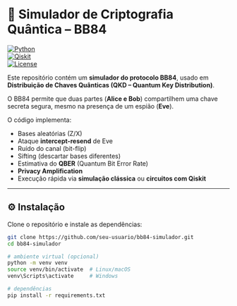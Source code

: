 # 🔐 Simulador de Criptografia Quântica – BB84

[![Python](https://img.shields.io/badge/Python-3.9%2B-blue)](https://www.python.org/)  
[![Qiskit](https://img.shields.io/badge/Qiskit-optional-lightgrey)](https://qiskit.org/)  
[![License](https://img.shields.io/badge/license-MIT-green)](LICENSE)

Este repositório contém um **simulador do protocolo BB84**, usado em **Distribuição de Chaves Quânticas (QKD – Quantum Key Distribution)**.  

O BB84 permite que duas partes (**Alice e Bob**) compartilhem uma chave secreta segura, mesmo na presença de um espião (**Eve**).  

O código implementa:  
- Bases aleatórias (Z/X)  
- Ataque **intercept-resend** de Eve  
- Ruído do canal (bit-flip)  
- Sifting (descartar bases diferentes)  
- Estimativa do **QBER** (Quantum Bit Error Rate)  
- **Privacy Amplification**  
- Execução rápida via **simulação clássica** ou **circuitos com Qiskit**  

---

## ⚙️ Instalação

Clone o repositório e instale as dependências:

```bash
git clone https://github.com/seu-usuario/bb84-simulador.git
cd bb84-simulador

# ambiente virtual (opcional)
python -m venv venv
source venv/bin/activate  # Linux/macOS
venv\Scripts\activate     # Windows

# dependências
pip install -r requirements.txt
